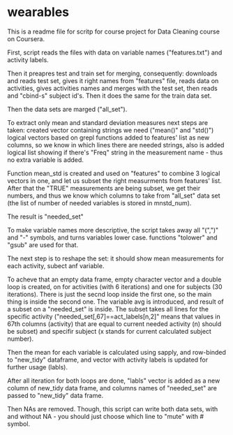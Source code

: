 # wearables
This is a readme file for scritp for course project for Data Cleaning course on Coursera.

First, script reads the files with data on variable names ("features.txt") and activity labels.

Then it preapres test and train set for merging, consequently:
downloads and reads test set, gives it right names from "features" file, reads data on activities, gives activities names and merges with the test set, then reads and "cbind-s" subject id's.
Then it does the same for the train data set.

Then the data sets are marged ("all_set").

To extract only mean and standard deviation measures next steps are taken:
created vector containing strings we need ("mean()" and "std()")
logical vectors based on grepl functions added to features' list as new columns, so we know in which lines there are needed strings,
also is added logical list showing if there's "Freq" string in the measurement name - thus no extra variable is added.

Function mean_std is created and used on "features" to combine 3 logical vectors in one, and let us subset the right measurments from features' list. After that the "TRUE" measurements are being subset, we get their numbers, and thus we know which columns to take from "all_set" data set (the list of number of needed variables is stored in mnstd_num).

The result is "needed_set"

To make variable names more descriptive, the script takes away all "(",")" and "-" symbols, and turns variables lower case.
functions "tolower" and  "gsub" are used for that.

The next step is to reshape the set: it should show mean measurements for each activity, subect anf variable.

To acheve that an empty data frame, empty character vector and a double loop is created, on for activities (with 6 iterations) and one for subjects (30 iterations).
There is just the secnd loop inside the first one, so the main thing is inside the second one.
The variable avg is introduced, and result of a subset on a "needed_set" is inside. The subset takes all lines for the specific activity ("needed_set[,67]==act_labels[n,2]" means that values in 67th columns (activity) that are equal to current needed activity (n) should be subset) and specifir subject (x stands for current calculated subject number).

Then the mean for each variable is calculated using sapply, and row-binded to "new_tidy" dataframe,
and vector with activity labels is updated for further usage (labls).

After all iteration for both loops are done, "labls" vector is added as a new column of new_tidy data frame, and columns names of "needed_set" are passed to "new_tidy" data frame. 

Then NAs are removed. Though, this script can write both data sets, with and without NA - you should just choose which line to "mute" with # symbol.







